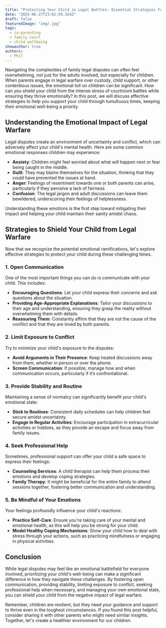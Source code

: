 ```yaml
---
title: "Protecting Your Child in Legal Battles: Essential Strategies for Emotional Resilience"
date: "2025-06-27T23:02:59.354Z"
draft: false
featuredImage: "img/.jpg"
tags:
  - co-parenting
  - family court
  - child wellbeing
showauthor: true
authors:
  - Phil
---
```




Navigating the complexities of family legal disputes can often feel overwhelming, not just for the adults involved, but especially for children. When parents engage in legal warfare over custody, child support, or other contentious issues, the emotional toll on children can be significant. How can you shield your child from the intense stress of courtroom battles while ensuring they thrive emotionally? In this post, we will discuss effective strategies to help you support your child through tumultuous times, keeping their emotional well-being a priority.

## Understanding the Emotional Impact of Legal Warfare

Legal disputes create an environment of uncertainty and conflict, which can adversely affect your child's mental health. Here are some common emotional responses children may experience:

- **Anxiety**: Children might feel worried about what will happen next or fear being caught in the middle.
- **Guilt**: They may blame themselves for the situation, thinking that they could have prevented the issues at hand.
- **Anger**: Feelings of resentment towards one or both parents can arise, particularly if they perceive a lack of fairness.
- **Confusion**: The legal jargon and adult discussions can leave them bewildered, underscoring their feelings of helplessness.

Understanding these emotions is the first step toward mitigating their impact and helping your child maintain their sanity amidst chaos.

## Strategies to Shield Your Child from Legal Warfare

Now that we recognize the potential emotional ramifications, let's explore effective strategies to protect your child during these challenging times.

### 1. **Open Communication**
One of the most important things you can do is communicate with your child. This includes:
- **Encouraging Questions**: Let your child express their concerns and ask questions about the situation.
- **Providing Age-Appropriate Explanations**: Tailor your discussions to their age and understanding, ensuring they grasp the reality without overwhelming them with details.
- **Reassuring Them**: Constantly affirm that they are not the cause of the conflict and that they are loved by both parents.

### 2. **Limit Exposure to Conflict**
Try to minimize your child's exposure to the disputes:
- **Avoid Arguments in Their Presence**: Keep heated discussions away from them, whether in person or over the phone.
- **Screen Communication**: If possible, manage how and when communication occurs, particularly if it’s confrontational.

### 3. **Provide Stability and Routine**
Maintaining a sense of normalcy can significantly benefit your child's emotional state:
- **Stick to Routines**: Consistent daily schedules can help children feel secure amidst uncertainty.
- **Engage in Regular Activities**: Encourage participation in extracurricular activities or hobbies, as they provide an escape and focus away from family issues.

### 4. **Seek Professional Help**
Sometimes, professional support can offer your child a safe space to express their feelings:
- **Counseling Services**: A child therapist can help them process their emotions and develop coping strategies.
- **Family Therapy**: It might be beneficial for the entire family to attend sessions together, fostering better communication and understanding.

### 5. **Be Mindful of Your Emotions**
Your feelings profoundly influence your child's reactions:
- **Practice Self-Care**: Ensure you're taking care of your mental and emotional health, as this will help you be strong for your child.
- **Model Healthy Coping Mechanisms**: Show your child how to deal with stress through your actions, such as practicing mindfulness or engaging in physical activities.

## Conclusion

While legal disputes may feel like an emotional battlefield for everyone involved, prioritizing your child's well-being can make a significant difference in how they navigate these challenges. By fostering open communication, providing stability, limiting exposure to conflict, seeking professional help when necessary, and managing your own emotional state, you can shield your child from the negative impact of legal warfare.

Remember, children are resilient, but they need your guidance and support to thrive even in the toughest circumstances. If you found this post helpful, consider sharing it with other parents who might need similar insights. Together, let's create a healthier environment for our children.

